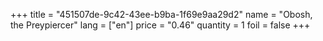 +++
title = "451507de-9c42-43ee-b9ba-1f69e9aa29d2"
name = "Obosh, the Preypiercer"
lang = ["en"]
price = "0.46"
quantity = 1
foil = false
+++
